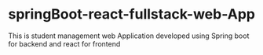 # springBoot-react-fullstack-web-App
This is student management web Application developed using Spring boot for backend and react for  frontend
